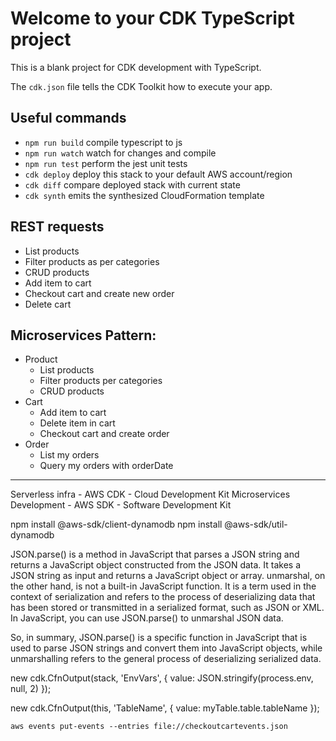 # Welcome to your CDK TypeScript project

This is a blank project for CDK development with TypeScript.

The `cdk.json` file tells the CDK Toolkit how to execute your app.

## Useful commands

* `npm run build`   compile typescript to js
* `npm run watch`   watch for changes and compile
* `npm run test`    perform the jest unit tests
* `cdk deploy`      deploy this stack to your default AWS account/region
* `cdk diff`        compare deployed stack with current state
* `cdk synth`       emits the synthesized CloudFormation template


## REST requests
- List products
- Filter products as per categories
- CRUD products
- Add item to cart
- Checkout cart and create new order
- Delete cart

## Microservices Pattern:
- Product
  - List products
  - Filter products per categories
  - CRUD products
- Cart
  - Add item to cart
  - Delete item in cart
  - Checkout cart and create order
- Order
  - List my orders
  - Query my orders with orderDate


---

Serverless infra - AWS CDK - Cloud Development Kit
Microservices Development - AWS SDK - Software Development Kit


npm install @aws-sdk/client-dynamodb
npm install @aws-sdk/util-dynamodb

JSON.parse() is a method in JavaScript that parses a JSON string and returns a JavaScript object constructed from the JSON data. It takes a JSON string as input and returns a JavaScript object or array.
unmarshal, on the other hand, is not a built-in JavaScript function. It is a term used in the context of serialization and refers to the process of deserializing data that has been stored or transmitted in a serialized format, such as JSON or XML. In JavaScript, you can use JSON.parse() to unmarshal JSON data.

So, in summary, JSON.parse() is a specific function in JavaScript that is used to parse JSON strings and convert them into JavaScript objects, while unmarshalling refers to the general process of deserializing serialized data.

new cdk.CfnOutput(stack, 'EnvVars', {
  value: JSON.stringify(process.env, null, 2)
});

 new cdk.CfnOutput(this, 'TableName', {
      value: myTable.table.tableName
    });


    aws events put-events --entries file://checkoutcartevents.json